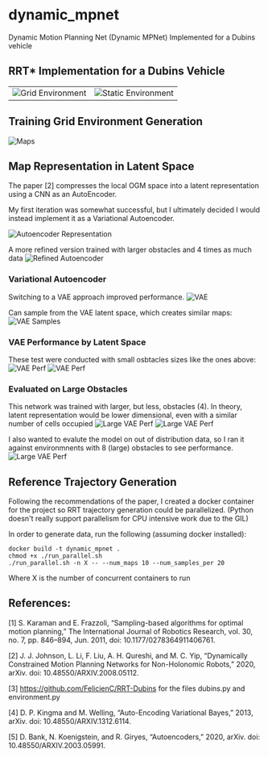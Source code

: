 # dynamic_mpnet
Dynamic Motion Planning Net (Dynamic MPNet) Implemented for a Dubins vehicle

## RRT* Implementation for a Dubins Vehicle

| | |
| --- | --- |
| ![Grid Environment](images/grid_env_rrt_.png) | ![Static Environment](images/static_env_rrt.png) |

## Training Grid Environment Generation
![Maps](images/map_generation.png)

## Map Representation in Latent Space

The paper [2] compresses the local OGM space into a latent representation using a CNN as an AutoEncoder.

My first iteration was somewhat successful, but I ultimately decided I would instead implement it as a Variational Autoencoder.

![Autoencoder Representation](images/reconstructed_ogm_with_autoencoder.png)

A more refined version trained with larger obstacles and 4 times as much data
![Refined Autoencoder](images/AE_larger_dataset.png)

### Variational Autoencoder
Switching to a VAE approach improved performance.
![VAE](images/vae_reconstruction.png)

Can sample from the VAE latent space, which creates similar maps:
![VAE Samples](images/vae_sampling.png)

### VAE Performance by Latent Space
These test were conducted with small osbtacles sizes like the ones above:
![VAE Perf](images/vae_latent_space_size_loss_comparision.png)
![VAE Perf](images/small_obstacles_latent_size_variation.png)

### Evaluated on Large Obstacles

This network was trained with larger, but less, obstacles (4). 
In theory, latent representation would be lower dimensional, even with a similar number of cells occupied
![Large VAE Perf](images/big_obs_vae_loss.png)
![Large VAE Perf](images/big_obs_vae_in_distribution.png)

I also wanted to evalute the model on out of distribution data, so I ran it against environmnents with 8 (large) obstacles to see performance.
![Large VAE Perf](images/big_obs_reconstruction.png)

## Reference Trajectory Generation
Following the recommendations of the paper, I created a docker container for the project so RRT trajectory generation could be parallelized. (Python doesn't really support parallelism for CPU intensive work due to the GIL)

In order to generate data, run the following (assuming docker installed):
```
docker build -t dynamic_mpnet .
chmod +x ./run_parallel.sh
./run_parallel.sh -n X -- --num_maps 10 --num_samples_per 20
```
Where X is the number of concurrent containers to run

## References:

[1] S. Karaman and E. Frazzoli, “Sampling-based algorithms for optimal motion planning,” The International Journal of Robotics Research, vol. 30, no. 7, pp. 846–894, Jun. 2011, doi: 10.1177/0278364911406761.

[2] J. J. Johnson, L. Li, F. Liu, A. H. Qureshi, and M. C. Yip, “Dynamically Constrained Motion Planning Networks for Non-Holonomic Robots,” 2020, arXiv. doi: 10.48550/ARXIV.2008.05112.

[3] https://github.com/FelicienC/RRT-Dubins for the files dubins.py and environment.py

[4] D. P. Kingma and M. Welling, “Auto-Encoding Variational Bayes,” 2013, arXiv. doi: 10.48550/ARXIV.1312.6114.

[5] D. Bank, N. Koenigstein, and R. Giryes, “Autoencoders,” 2020, arXiv. doi: 10.48550/ARXIV.2003.05991.

